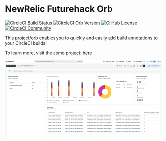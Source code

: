 # NewRelic Futurehack Orb

[![CircleCI Build Status](https://circleci.com/gh/jhawkinsfuturehack/nr-futurehack-orb.svg?style=shield "CircleCI Build Status")](https://circleci.com/gh/jhawkinsfuturehack/nr-futurehack-orb) [![CircleCI Orb Version](https://badges.circleci.com/orbs/nr-futurehack/annotate.svg)](https://circleci.com/orbs/registry/orb/nr-futurehack/annotate) [![GitHub License](https://img.shields.io/badge/license-MIT-lightgrey.svg)](https://raw.githubusercontent.com/jhawkinsfuturehack/nr-futurehack-orb/master/LICENSE) [![CircleCI Community](https://img.shields.io/badge/community-CircleCI%20Discuss-343434.svg)](https://discuss.circleci.com/c/ecosystem/orbs)

This project/orb enables you to quickly and easily add build annotations to your CircleCI builds!

To learn more, visit the demo project: [here](https://github.com/jhawkinsfuturehack/nr-orb-demo)

![Dashboard Example](https://github.com/jhawkinsfuturehack/nr-orb-demo/raw/main/images/Test_Build_Dashboard___New_Relic_One.png)

